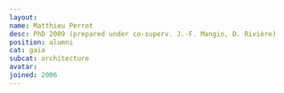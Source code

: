 ```yaml
---
layout:
name: Matthieu Perrot
desc: PhD 2009 (prepared under co-superv. J.-F. Mangin, D. Rivière)
position: alumni
cat: gaia
subcat: architecture
avatar:
joined: 2006
---
```

